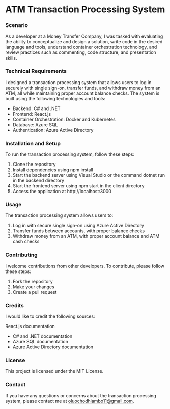 # ATM Transaction Processing System
### Scenario
As a developer at a Money Transfer Company, I was tasked with evaluating the ability to conceptualize and design a solution, write code in the desired language and tools, understand container orchestration technology, and review practices such as commenting, code structure, and presentation skills.

### Technical Requirements
I designed a transaction processing system that allows users to log in securely with single sign-on, transfer funds, and withdraw money from an ATM, all while maintaining proper account balance checks. The system is built using the following technologies and tools:

- Backend: C# and .NET
- Frontend: React.js
- Container Orchestration: Docker and Kubernetes
- Database: Azure SQL
- Authentication: Azure Active Directory

### Installation and Setup
To run the transaction processing system, follow these steps:

1. Clone the repository
2. Install dependencies using npm install
3. Start the backend server using Visual Studio or the command dotnet run in the backend directory
4. Start the frontend server using npm start in the client directory
5. Access the application at http://localhost:3000

### Usage
The transaction processing system allows users to:

1. Log in with secure single sign-on using Azure Active Directory
2. Transfer funds between accounts, with proper balance checks
3. Withdraw money from an ATM, with proper account balance and ATM cash checks

### Contributing
I welcome contributions from other developers. To contribute, please follow these steps:

1. Fork the repository
2. Make your changes
3. Create a pull request

### Credits
I would like to credit the following sources:

React.js documentation
- C# and .NET documentation
- Azure SQL documentation
- Azure Active Directory documentation

### License
This project is licensed under the MIT License.

### Contact
If you have any questions or concerns about the transaction processing system, please contact me at oluochodhiambo11@gmail.com.

